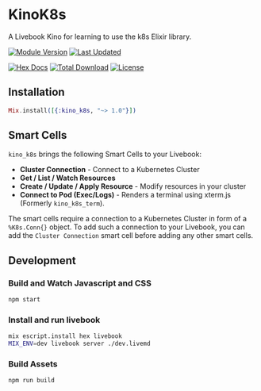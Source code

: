 # KinoK8s

A Livebook Kino for learning to use the k8s Elixir library.

[![Module Version](https://img.shields.io/hexpm/v/kino_k8s.svg)](https://hex.pm/packages/kino_k8s)
[![Last Updated](https://img.shields.io/github/last-commit/mruoss/kino_k8s.svg)](https://github.com/mruoss/kino_k8s/commits/main)

[![Hex Docs](https://img.shields.io/badge/hex-docs-lightgreen.svg)](https://hexdocs.pm/kino_k8s/)
[![Total Download](https://img.shields.io/hexpm/dt/kino_k8s.svg)](https://hex.pm/packages/kino_k8s)
[![License](https://img.shields.io/hexpm/l/kino_k8s.svg)](https://github.com/mruoss/kino_k8s/blob/main/LICENSE)

## Installation

```elixir
Mix.install([{:kino_k8s, "~> 1.0"}])
```

## Smart Cells

`kino_k8s` brings the following Smart Cells to your Livebook:

- **Cluster Connection** - Connect to a Kubernetes Cluster
- **Get / List / Watch Resources**
- **Create / Update / Apply Resource** - Modify resources in your cluster
- **Connect to Pod (Exec/Logs)** - Renders a terminal using xterm.js (Formerly `kino_k8s_term`).

The smart cells require a connection to a Kubernetes Cluster in form of a
`%K8s.Conn{}` object. To add such a connection to your Livebook, you can add
the `Cluster Connection` smart cell before adding any other smart cells.

## Development

### Build and Watch Javascript and CSS

```bash
npm start
```

### Install and run livebook

```bash
mix escript.install hex livebook
MIX_ENV=dev livebook server ./dev.livemd
```

### Build Assets

```bash
npm run build
```
